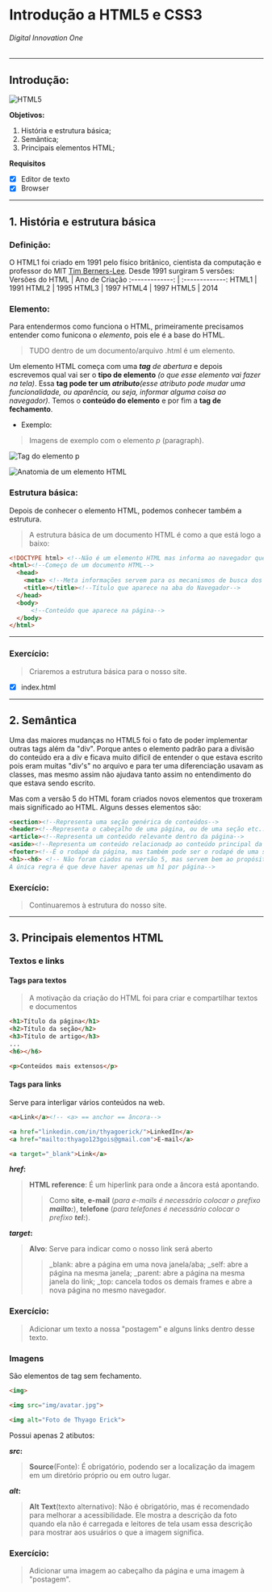 # Introdução a HTML5 e CSS3
###### Digital Innovation One
---

## Introdução:
![HTML5](https://encrypted-tbn0.gstatic.com/images?q=tbn:ANd9GcQFd_5HLVA4Dj0GzUmGLxVcpeFN9kLU-j-L9g&usqp=CAU)

**Objetivos:**
1. História e estrutura básica;
2. Semântica;
3. Principais elementos HTML;

**Requisitos**
- [x] Editor de texto
- [x] Browser
---

## 1. História e estrutura básica

### Definição:
O HTML1 foi criado em 1991 pelo físico britânico, cientista da computação e professor do MIT [Tim Berners-Lee](https://www.w3.org/People/Berners-Lee/). Desde 1991 surgiram 5 versões:
Versões do HTML | Ano de Criação
:-------------: | :-------------:
HTML1 | 1991
HTML2 | 1995
HTML3 | 1997
HTML4 | 1997
HTML5 | 2014

### Elemento:
Para entendermos como funciona o HTML, primeiramente precisamos entender como funicona o _elemento_, pois ele é a base do HTML.
>TUDO dentro de um documento/arquivo .html é um elemento.

Um elemento HTML começa com uma _**tag** de abertura_ e depois escrevemos qual vai ser o **tipo de elemento** _(o que esse elemento vai fazer na tela)_. Essa **tag pode ter um _atributo_**_(esse atributo pode mudar uma funcionalidade, ou aparência, ou seja, informar alguma coisa ao navegador)_. Temos o **conteúdo do elemento** e por fim a **tag de fechamento**.

* Exemplo:
>Imagens de exemplo com o elemento _p_ (paragraph).

![Tag do elemento p](https://www.chiefofdesign.com.br/wp-content/uploads/2018/05/estrutura-de-um-elemento-html-768x398.jpg)

![Anatomia de um elemento HTML](https://media.prod.mdn.mozit.cloud/attachments/2014/11/14/9345/99516bbeb470af58b608d17bb30e53e6/grumpy-cat-attribute-small.png)

### Estrutura básica:
Depois de conhecer o elemento HTML, podemos conhecer também a estrutura. 
>A estrutura básica de um documento HTML é como a que está logo a baixo:

~~~HTML
<!DOCTYPE html> <!--Não é um elemento HTML mas informa ao navegador que, o que está sendo escrito é um texto em HTML5-->
<html><!--Começo de um documento HTML-->
  <head> 
    <meta> <!--Meta informações servem para os mecanismos de busca dos navegadores e bots indexarem a página da forma que definimos nas meta tags-->
    <title></title><!--Título que aparece na aba do Navegador-->
  </head>
  <body>
      <!--Conteúdo que aparece na página-->
  </body>  
</html> 
~~~
---

### Exercício:
>Criaremos a estrutura básica para o nosso site.

- [x] index.html

---

## 2. Semântica

Uma das maiores mudanças no HTML5 foi o  fato de poder implementar
outras tags além da "div". Porque antes o elemento padrão para a 
divisão do conteúdo era a div e ficava muito difícil de entender
o que estava escrito pois eram muitas "div's" no arquivo e para ter
uma diferenciação usavam as classes, mas mesmo assim não ajudava
tanto assim no entendimento do que estava sendo escrito.

Mas com a versão 5 do HTML foram criados novos elementos que troxeram
mais significado ao HTML.
Alguns desses elementos são:

~~~~HTML
<section><!--Representa uma seção genérica de conteúdos-->
<header><!--Representa o cabeçalho de uma página, ou de uma seção etc...-->
<article><!--Representa um conteúdo relevante dentro da página-->
<aside><!--Representa um conteúdo relacionadp ao conteúdo principal da página (normalmente uma "barra lateral")-->
<footer><!--É o rodapé da página, mas também pode ser o rodapé de uma section, ou de um article etc-->
<h1>-<h6> <!-- Não foram ciados na versão 5, mas servem bem ao propósito de trazer semântica, porque eles representam a importância de um título dentro de uma página.
A única regra é que deve haver apenas um h1 por página-->
~~~~

### Exercício:
>Continuaremos à estrutura do nosso site.
---

## 3. Principais elementos HTML

### Textos e links

#### Tags para textos

>A motivação da criação do HTML foi para criar e compartilhar textos
>e documentos

~~~~HTML
<h1>Título da página</h1>
<h2>Título da seção</h2>
<h3>Título de artigo</h3>
...
<h6></h6>

<p>Conteúdos mais extensos</p>
~~~~

#### Tags para links

Serve para interligar vários conteúdos na web.

~~~~HTML
<a>Link</a><!-- <a> == anchor == âncora-->

<a href="linkedin.com/in/thyagoerick/">LinkedIn</a>
<a href="mailto:thyago123gois@gmail.com">E-mail</a>

<a target="_blank">Link</a>
~~~~

**_href_:**
>**HTML reference**: É um hiperlink para onde a 
>âncora está apontando. 
>> Como **site**, **e-mail**
>(_para e-mails é necessário colocar o prefixo **mailto:**_),
> **telefone** (_para telefones é necessário colocar o prefixo **tel:**_).

**_target_:**
>**Alvo**: Serve para indicar como o nosso link será aberto
>> _blank: abre a página em uma nova janela/aba; _self: abre a página 
> na mesma janela; _parent: abre a página na mesma janela do link; 
> _top: cancela todos os demais frames e abre a nova página no mesmo 
> navegador.

### Exercício:
>Adicionar um texto a nossa "postagem" e alguns links dentro desse texto.

### Imagens

São elementos de tag sem fechamento.

~~~~HTML
<img>

<img src="img/avatar.jpg">

<img alt="Foto de Thyago Erick">
~~~~

Possui apenas 2 atibutos:

**_src_:**
>**Source**(Fonte): É obrigatório, podendo ser a localização da imagem em um diretório próprio ou em outro lugar.

**_alt_:**
>**Alt Text**(texto alternativo): Não é obrigatório, mas é recomendado para melhorar a acessibilidade. Ele mostra a descrição da foto quando ela não é carregada e leitores de tela usam essa descrição para mostrar aos usuários o que a imagem significa.

### Exercício:
>Adicionar uma imagem ao cabeçalho da página e uma imagem à "postagem".
